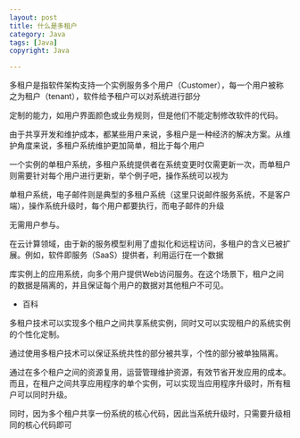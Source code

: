 ```yaml
---
layout: post
title: 什么是多租户
category: Java
tags: [Java]
copyright: Java

---
```


多租户是指软件架构支持一个实例服务多个用户（Customer），每一个用户被称之为租户（tenant），软件给予租户可以对系统进行部分

定制的能力，如用户界面颜色或业务规则，但是他们不能定制修改软件的代码。

由于共享开发和维护成本，都某些用户来说，多租户是一种经济的解决方案。从维护角度来说，多租户系统维护更加简单，相比于每个用户

一个实例的单租户系统，多租户系统提供者在系统变更时仅需更新一次，而单租户则需要针对每个用户进行更新，举个例子吧，操作系统可以视为

单租户系统，电子邮件则是典型的多租户系统（这里只说邮件服务系统，不是客户端），操作系统升级时，每个用户都要执行，而电子邮件的升级

无需用户参与。

在云计算领域，由于新的服务模型利用了虚拟化和远程访问，多租户的含义已被扩展。例如，软件即服务（SaaS）提供者，利用运行在一个数据

库实例上的应用系统，向多个用户提供Web访问服务。在这个场景下，租户之间的数据是隔离的，并且保证每个用户的数据对其他租户不可见。


 - 百科

多租户技术可以实现多个租户之间共享系统实例，同时又可以实现租户的系统实例的个性化定制。

通过使用多租户技术可以保证系统共性的部分被共享，个性的部分被单独隔离。

通过在多个租户之间的资源复用，运营管理维护资源，有效节省开发应用的成本。而且，在租户之间共享应用程序的单个实例，可以实现当应用程序升级时，所有租户可以同时升级。

同时，因为多个租户共享一份系统的核心代码，因此当系统升级时，只需要升级相同的核心代码即可